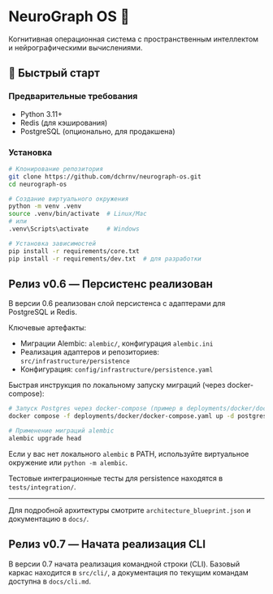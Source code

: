 # NeuroGraph OS 🧠

Когнитивная операционная система с пространственным интеллектом и нейрографическими вычислениями.

## 🚀 Быстрый старт

### Предварительные требования

- Python 3.11+
- Redis (для кэширования)
- PostgreSQL (опционально, для продакшена)

### Установка

```bash
# Клонирование репозитория
git clone https://github.com/dchrnv/neurograph-os.git
cd neurograph-os

# Создание виртуального окружения
python -m venv .venv
source .venv/bin/activate  # Linux/Mac
# или
.venv\Scripts\activate     # Windows

# Установка зависимостей
pip install -r requirements/core.txt
pip install -r requirements/dev.txt  # для разработки
```

## Релиз v0.6 — Персистенс реализован

В версии 0.6 реализован слой персистенса с адаптерами для PostgreSQL и Redis.

Ключевые артефакты:

- Миграции Alembic: `alembic/`, конфигурация `alembic.ini`
- Реализация адаптеров и репозиториев: `src/infrastructure/persistence`
- Конфигурация: `config/infrastructure/persistence.yaml`

Быстрая инструкция по локальному запуску миграций (через docker-compose):

```bash
# Запуск Postgres через docker-compose (пример в deployments/docker/docker-compose.yaml)
docker compose -f deployments/docker/docker-compose.yaml up -d postgres

# Применение миграций alembic
alembic upgrade head
```

Если у вас нет локального `alembic` в PATH, используйте виртуальное окружение или `python -m alembic`.

Тестовые интеграционные тесты для persistence находятся в `tests/integration/`.

---

Для подробной архитектуры смотрите `architecture_blueprint.json` и документацию в `docs/`.

## Релиз v0.7 — Начата реализация CLI

В версии 0.7 начата реализация командной строки (CLI). Базовый каркас находится в `src/cli/`, а документация по текущим командам доступна в `docs/cli.md`.
